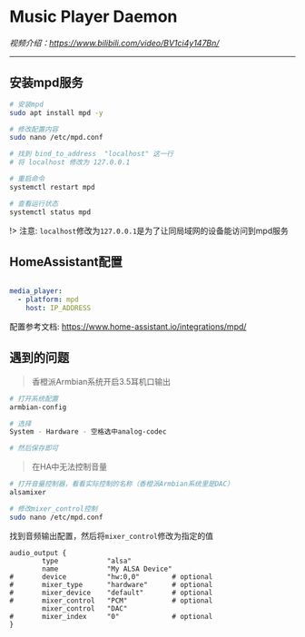 # Music Player Daemon

*视频介绍：https://www.bilibili.com/video/BV1ci4y147Bn/*

---

## 安装mpd服务

```bash
# 安装mpd
sudo apt install mpd -y

# 修改配置内容
sudo nano /etc/mpd.conf

# 找到 bind_to_address  "localhost" 这一行
# 将 localhost 修改为 127.0.0.1

# 重启命令
systemctl restart mpd

# 查看运行状态
systemctl status mpd
```
!>  注意: `localhost`修改为`127.0.0.1`是为了让同局域网的设备能访问到mpd服务

## HomeAssistant配置

```yaml

media_player:
  - platform: mpd
    host: IP_ADDRESS
```

配置参考文档: https://www.home-assistant.io/integrations/mpd/

## 遇到的问题

> 香橙派Armbian系统开启3.5耳机口输出
```bash
# 打开系统配置
armbian-config

# 选择
System - Hardware - 空格选中analog-codec

# 然后保存即可
```

> 在HA中无法控制音量
```bash
# 打开音量控制器，看看实际控制的名称（香橙派Armbian系统里是DAC）
alsamixer

# 修改mixer_control控制
sudo nano /etc/mpd.conf

```
找到音频输出配置，然后将`mixer_control`修改为指定的值
```nginx
audio_output {
        type            "alsa"
        name            "My ALSA Device"
#       device          "hw:0,0"        # optional
#       mixer_type      "hardware"      # optional
#       mixer_device    "default"       # optional
#       mixer_control   "PCM"           # optional
        mixer_control   "DAC"
#       mixer_index     "0"             # optional
}

```
